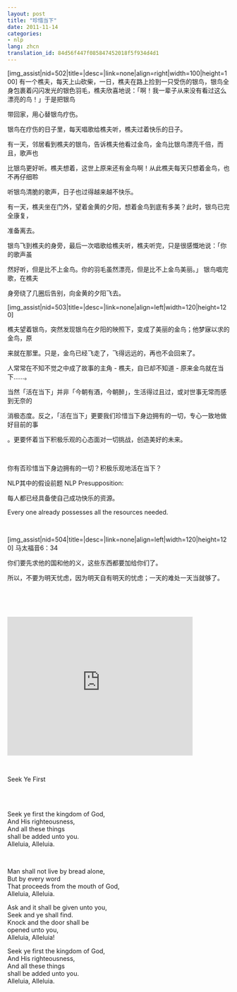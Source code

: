 ```yaml
---
layout: post
title: "珍惜当下"
date: 2011-11-14
categories:
- nlp
lang: zhcn
translation_id: 84d56f447f085847452018f5f934d4d1
---
```

<!--break-->
<p>
[img_assist|nid=502|title=|desc=|link=none|align=right|width=100|height=100]
有一个樵夫，每天上山砍柴，一日，樵夫在路上捡到一只受伤的银鸟，银鸟全身包裹着闪闪发光的银色羽毛，樵夫欣喜地说：「啊！我一辈子从来没有看过这么漂亮的鸟！」于是把银鸟

带回家，用心替银鸟疗伤。</p>

<p>银鸟在疗伤的日子里，每天唱歌给樵夫听，樵夫过着快乐的日子。</p>

<p>有一天，邻居看到樵夫的银鸟，告诉樵夫他看过金鸟，金鸟比银鸟漂亮千倍，而且，歌声也

比银鸟更好听。樵夫想着，这世上原来还有金鸟啊！从此樵夫每天只想着金鸟，也不再仔细聆

听银鸟清脆的歌声，日子也过得越来越不快乐。</p>

<p>有一天，樵夫坐在门外，望着金黄的夕阳，想着金鸟到底有多美？此时，银鸟已完全康复，

准备离去。</p>

<p>银鸟飞到樵夫的身旁，最后一次唱歌给樵夫听，樵夫听完，只是很感慨地说：「你的歌声虽

然好听，但是比不上金鸟。你的羽毛虽然漂亮，但是比不上金鸟美丽。」 银鸟唱完歌，在樵夫

身旁绕了几圈后告别，向金黄的夕阳飞去。</p>



<p>

[img_assist|nid=503|title=|desc=|link=none|align=left|width=120|height=120]

樵夫望着银鸟，突然发现银鸟在夕阳的映照下，变成了美丽的金鸟；他梦寐以求的金鸟，原

来就在那里。只是，金鸟已经飞走了，飞得远远的，再也不会回来了。</p>

<p>人常常在不知不觉之中成了故事的主角 - 樵夫，自已却不知道 - 原来金鸟就在当下……。

</p>


<p>当然「活在当下」并非「今朝有酒，今朝醉」，生活得过且过，或对世事无常而感到无奈的

消极态度。反之，「活在当下」更要我们珍惜当下身边拥有的一切，专心一致地做好目前的事

。更要怀着当下积极乐观的心态面对一切挑战，创造美好的未来。</p><br/>

<p>你有否珍惜当下身边拥有的一切？积极乐观地活在当下？</p>

<p>NLP其中的假设前题 NLP Presupposition:</p>
<p>每人都已经具备使自己成功快乐的资源。</p>
<p>Every one already possesses all the resources needed.</p>
<br/>
<p>
[img_assist|nid=504|title=|desc=|link=none|align=left|width=120|height=120]
马太福音6：34</p>
<p>你们要先求他的国和他的义，这些东西都要加给你们了。</p>
<p>所以，不要为明天忧虑，因为明天自有明天的忧虑；一天的难处一天当就够了。</p>


<br/><br/><br/>
<p><iframe width="420" height="315" src="http://www.youtube.com/embed/9LMQfOp9w8k" frameborder="0"
allowfullscreen></iframe></p>

<br/>
<p>Seek Ye First<p/><br/><br/>

<p>Seek ye first the kingdom of God,<br/>
And His righteousness,<br/>
And all these things<br/>
shall be added unto you.<br/>
Alleluia, Alleluia.</p><br/>

<p>Man shall not live by bread alone,<br/>
But by every word<br/>
That proceeds from the mouth of God,<br/>
Alleluia, Alleluia.</p>

<p>Ask and it shall be given unto you,<br/>
Seek and ye shall find.<br/>
Knock and the door shall be<br/>
opened unto you,<br/>
Alleluia, Alleluia!</p>

<p>Seek ye first the kingdom of God,<br/>
And His righteousness,<br/>
And all these things<br/>
shall be added unto you.<br/>
Alleluia, Alleluia.</p>

